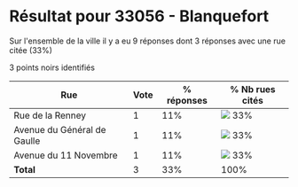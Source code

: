 # Résultat pour 33056 - Blanquefort

Sur l'ensemble de la ville il y a eu 9 réponses dont 3 réponses avec une rue citée (33%)

3 points noirs identifiés

| Rue | Vote | % réponses | % Nb rues cités|
|-----|------|------------|----------------|
| Rue de la Renney | 1 | 11% | <img src="../../img/bar_33.gif" />&nbsp;33%|
| Avenue du Général de Gaulle | 1 | 11% | <img src="../../img/bar_33.gif" />&nbsp;33%|
| Avenue du 11 Novembre | 1 | 11% | <img src="../../img/bar_33.gif" />&nbsp;33%|
| **Total** | 3 | 33% | 100%|
